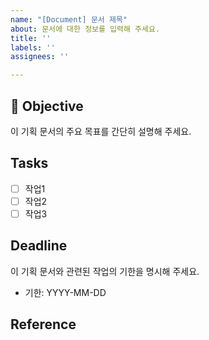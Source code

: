 ```yaml
---
name: "[Document] 문서 제목"
about: 문서에 대한 정보를 입력해 주세요.
title: ''
labels: ''
assignees: ''

---
```


## 🔖 Objective
이 기획 문서의 주요 목표를 간단히 설명해 주세요.

## Tasks
- [ ] 작업1
- [ ] 작업2
- [ ] 작업3

## Deadline
이 기획 문서와 관련된 작업의 기한을 명시해 주세요.
- 기한: YYYY-MM-DD

## Reference
